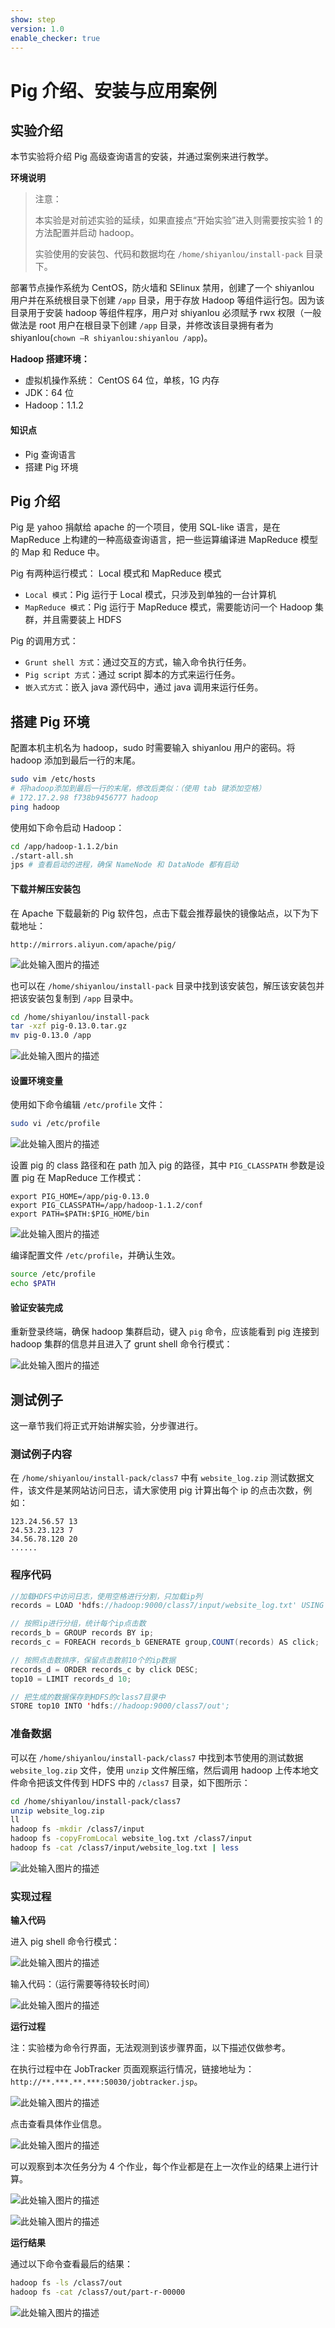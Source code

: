 ```yaml
---
show: step
version: 1.0
enable_checker: true
---
```


# Pig 介绍、安装与应用案例

## 实验介绍

本节实验将介绍 Pig 高级查询语言的安装，并通过案例来进行教学。

**环境说明**

> 注意：
>
> 本实验是对前述实验的延续，如果直接点“开始实验”进入则需要按实验 1 的方法配置并启动 hadoop。
>
> 实验使用的安装包、代码和数据均在 `/home/shiyanlou/install-pack` 目录下。

部署节点操作系统为 CentOS，防火墙和 SElinux 禁用，创建了一个 shiyanlou 用户并在系统根目录下创建 `/app` 目录，用于存放 Hadoop 等组件运行包。因为该目录用于安装 hadoop 等组件程序，用户对 shiyanlou 必须赋予 rwx 权限（一般做法是 root 用户在根目录下创建 `/app` 目录，并修改该目录拥有者为 shiyanlou(`chown –R shiyanlou:shiyanlou /app`)。

**Hadoop 搭建环境：**

- 虚拟机操作系统： CentOS 64 位，单核，1G 内存
- JDK：64 位
- Hadoop：1.1.2

#### 知识点

- Pig 查询语言
- 搭建 Pig 环境

## Pig 介绍

Pig 是 yahoo 捐献给 apache 的一个项目，使用 SQL-like 语言，是在 MapReduce 上构建的一种高级查询语言，把一些运算编译进 MapReduce 模型的 Map 和 Reduce 中。

Pig 有两种运行模式： Local 模式和 MapReduce 模式

- `Local 模式`：Pig 运行于 Local 模式，只涉及到单独的一台计算机
- `MapReduce 模式`：Pig 运行于 MapReduce 模式，需要能访问一个 Hadoop 集群，并且需要装上 HDFS

Pig 的调用方式：

- `Grunt shell 方式`：通过交互的方式，输入命令执行任务。
- `Pig script 方式`：通过 script 脚本的方式来运行任务。
- `嵌入式方式`：嵌入 java 源代码中，通过 java 调用来运行任务。

## 搭建 Pig 环境

配置本机主机名为 hadoop，sudo 时需要输入 shiyanlou 用户的密码。将 hadoop 添加到最后一行的末尾。

```bash
sudo vim /etc/hosts
# 将hadoop添加到最后一行的末尾，修改后类似：（使用 tab 键添加空格）
# 172.17.2.98 f738b9456777 hadoop
ping hadoop
```

使用如下命令启动 Hadoop：

```bash
cd /app/hadoop-1.1.2/bin
./start-all.sh
jps # 查看启动的进程，确保 NameNode 和 DataNode 都有启动
```

#### 下载并解压安装包

在 Apache 下载最新的 Pig 软件包，点击下载会推荐最快的镜像站点，以下为下载地址：

```text
http://mirrors.aliyun.com/apache/pig/
```

![此处输入图片的描述](https://doc.shiyanlou.com/document-uid29778labid1035timestamp1433725154113.png/wm)

也可以在 `/home/shiyanlou/install-pack` 目录中找到该安装包，解压该安装包并把该安装包复制到 `/app` 目录中。

```bash
cd /home/shiyanlou/install-pack
tar -xzf pig-0.13.0.tar.gz
mv pig-0.13.0 /app
```

![此处输入图片的描述](https://doc.shiyanlou.com/document-uid29778labid1035timestamp1433725167480.png/wm)

#### 设置环境变量

使用如下命令编辑 `/etc/profile` 文件：

```bash
sudo vi /etc/profile
```

![此处输入图片的描述](https://doc.shiyanlou.com/document-uid29778labid1035timestamp1433725184291.png/wm)

设置 pig 的 class 路径和在 path 加入 pig 的路径，其中 `PIG_CLASSPATH` 参数是设置 pig 在 MapReduce 工作模式：

```text
export PIG_HOME=/app/pig-0.13.0
export PIG_CLASSPATH=/app/hadoop-1.1.2/conf
export PATH=$PATH:$PIG_HOME/bin
```

![此处输入图片的描述](https://doc.shiyanlou.com/document-uid29778labid1035timestamp1433725195860.png/wm)

编译配置文件 `/etc/profile`，并确认生效。

```bash
source /etc/profile
echo $PATH
```

#### 验证安装完成

重新登录终端，确保 hadoop 集群启动，键入 `pig` 命令，应该能看到 pig 连接到 hadoop 集群的信息并且进入了 grunt shell 命令行模式：

![此处输入图片的描述](https://doc.shiyanlou.com/document-uid29778labid1035timestamp1433725209548.png/wm)

## 测试例子

这一章节我们将正式开始讲解实验，分步骤进行。

### 测试例子内容

在 `/home/shiyanlou/install-pack/class7` 中有 `website_log.zip` 测试数据文件，该文件是某网站访问日志，请大家使用 pig 计算出每个 ip 的点击次数，例如：

```text
123.24.56.57 13
24.53.23.123 7
34.56.78.120 20
......
```

### 程序代码

```java
//加载HDFS中访问日志，使用空格进行分割，只加载ip列
records = LOAD 'hdfs://hadoop:9000/class7/input/website_log.txt' USING PigStorage(' ') AS (ip:chararray);

// 按照ip进行分组，统计每个ip点击数
records_b = GROUP records BY ip;
records_c = FOREACH records_b GENERATE group,COUNT(records) AS click;

// 按照点击数排序，保留点击数前10个的ip数据
records_d = ORDER records_c by click DESC;
top10 = LIMIT records_d 10;

// 把生成的数据保存到HDFS的class7目录中
STORE top10 INTO 'hdfs://hadoop:9000/class7/out';
```

### 准备数据

可以在 `/home/shiyanlou/install-pack/class7` 中找到本节使用的测试数据 `website_log.zip` 文件，使用 `unzip` 文件解压缩，然后调用 hadoop 上传本地文件命令把该文件传到 HDFS 中的 `/class7` 目录，如下图所示：

```bash
cd /home/shiyanlou/install-pack/class7
unzip website_log.zip
ll
hadoop fs -mkdir /class7/input
hadoop fs -copyFromLocal website_log.txt /class7/input
hadoop fs -cat /class7/input/website_log.txt | less
```

![此处输入图片的描述](https://doc.shiyanlou.com/document-uid29778labid1035timestamp1433725223134.png/wm)

### 实现过程

**输入代码**

进入 pig shell 命令行模式：

![此处输入图片的描述](https://doc.shiyanlou.com/document-uid29778labid1035timestamp1433725247049.png/wm)

输入代码：（运行需要等待较长时间）

![此处输入图片的描述](https://doc.shiyanlou.com/document-uid29778labid1035timestamp1433725269288.png/wm)

**运行过程**

注：实验楼为命令行界面，无法观测到该步骤界面，以下描述仅做参考。

在执行过程中在 JobTracker 页面观察运行情况，链接地址为：`http://**.***.**.***:50030/jobtracker.jsp`。

![此处输入图片的描述](https://doc.shiyanlou.com/document-uid29778labid1035timestamp1433725291992.png/wm)

点击查看具体作业信息。

![此处输入图片的描述](https://doc.shiyanlou.com/document-uid29778labid1035timestamp1433725301943.png/wm)

可以观察到本次任务分为 4 个作业，每个作业都是在上一次作业的结果上进行计算。

![此处输入图片的描述](https://doc.shiyanlou.com/document-uid29778labid1035timestamp1433725307993.png/wm)

![此处输入图片的描述](https://doc.shiyanlou.com/document-uid29778labid1035timestamp1433725320891.png/wm)

**运行结果**

通过以下命令查看最后的结果：

```bash
hadoop fs -ls /class7/out
hadoop fs -cat /class7/out/part-r-00000
```

![此处输入图片的描述](https://doc.shiyanlou.com/document-uid29778labid1035timestamp1433725331541.png/wm)
